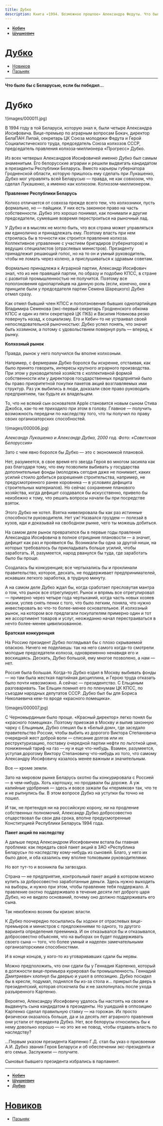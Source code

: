 ```yaml
---
title: Дубко
description: Книга «1994. Возможное прошлое» Александра Федуты. Что было бы с Беларусью, если бы победил Дубко? 
---
```


- ~~[Кебич](./1.md)~~
- ~~[Шушкевич](./2.md)~~
# [Дубко](./3.md)
- [Новиков](./4.md)
- [Пазьняк](./5.md)


---

**Что было бы с Беларусью, если бы победил…**

# Дубко

!(images/000011.jpg)

В 1994 году в той Беларуси, которую знал я, были четыре Александра Иосифовича. Вице-премьер по аграрным вопросам Бокач, директор БелаПАН Липай, секретарь ЦК Союза молодежи Федута и Герой Социалистического труда, председатель Союза колхозов СССР, председатель правления колхоза-миллионера «Прогресс» Дубко.

Из всех четверых Александров Иосифовичей именно Дубко был самым знаменитым. Его белорусские аграрии и решили выдвигать кандидатом в президенты Республики Беларусь. Вместо карьеры губернатора Гродненской области, которую пришлось ему сделать при Лукашенко, Дубко мог управлять всей Беларусью — правда, не как совхозом, что сделал Лукашенко, а именно как колхозом. Колхозом-миллионером.


**Правление Республики Беларусь**

Колхоз отличается от совхоза прежде всего тем, что колхозники, пусть формально, но — пайщики. У них есть законное право на часть собственности. Дубко это хорошо понимал, как понимали и другие председатели, сумевшие вовремя перестроиться на рыночный лад.

У Дубко и в мыслях не могло быть, что вся страна может управляться им единолично и принадлежать ему. Поэтому власть при нем строилась бы в точности как строится правление колхоза. Коллективное управление с участием бригадиров \(губернаторов\) и ведущих специалистов \(отраслевых министров\). Президенту принадлежит решающий голос, но на то он и умный руководитель, чтобы не ломать через колено, а прислушиваться к здравым советам.

Формально принадлежа к Аграрной партии, Александр Иосифович знал, что из нее правящей партии, по образу и подобию КПСС, в стране с развитой промышленностью не получится. Поэтому все поползновения однопартийцев на данную роль \(если, конечно, они в принципе были у председателя партии Семена Шарецкого\) Дубко отмел сразу.

Как отмел бывший член КПСС и поползновения бывших однопартийцев Владимира Семенова \(экс-первый секретарь Гродненского обкома КПСС и один из пяти секретарей ЦК ПКБ\) и Василия Новикова резко повернуть назад, к социализму. Его и Кебич-то не устраивал своей непоследовательной рыночностью: Дубко успел понять, что значит быть хозяином, а потому с удовольствием повернул руль — вперед, к рынку.


**Колхозный рынок**

Правда, рынок у него получился бы вполне колхозным.

Например, с фермерами Дубко боролся бы искренне, отстаивая, как было принято говорить, интересы крупного аграрного производства. При этом у руководителей хозяйств с коллективной формой собственности или у директоров государственных предприятий было бы право приоритетной покупки пакетов акций возглавляемых ими структур. Раз уж выбились в люди, доказали свое право руководить предприятием, так будьте их владельцем.

То, что не всякий сын основателя Apple становится новым сыном Стива Джобса, как-то не приходило при этом в голову. Главное — получить возможность передачи по наследству того, что ты получил по праву своих организаторских способностей.

!(images/000006.jpg)

*Александр Лукашенко и Александр Дубко, 2000 год. Фото: «Советская Белоруссия»*


Зато с чем явно боролся бы Дубко — это с экономикой плановой.

Нет, разумеется, в свое время его звезда Героя во многом засияла как раз благодаря тому, что ему позволили выбивать у государства дополнительные фонды \(молодежь сегодня даже не понимает, каких усилий стоило добиться разрешения строительства, например, не предусмотренного ранее коровника — в условиях дефицита строительных материалов\). Но сейчас сохранение планового хозяйства, когда дефицит создавался бы искусственно, привело бы неизбежно к тому, что решать вопросы начали бы при посредстве взяток.

Этого Дубко не хотел. Взятка нивелировала бы как раз истинные способности руководителя. Нет уж\! Назвался груздем — полезай в кузов, иди и доказывай на свободном рынке, чего ты можешь добиться.

На самом деле рынок превратился бы в первые годы правления Александра Иосифовича в полное отрицание плановости — а значит, дефицит как раз и проявился бы. Возникали бы одна за другой ниши, на которых требовалось бы прикладывать больше усилий, чтобы заработать. И, разумеется, народ рванулся бы туда, где заработать было бы проще.

Создалась бы конкуренция; все чертыхались бы и проклинали правительство, которое, дескать, не поддерживает предпринимателей, искавших легкого заработка, в трудную минуту.

А на самом деле Дубко ждал бы, когда сработает пресловутая мантра о том, что рынок все отрегулирует. Рынок и впрямь все отрегулировал — примерно через четыре года чертыханий, когда часть новых хозяев жизни, успев снять пенки с того, что было легким, поняла, что нужно инвестировать во что-то более-менее основательное. И колхозный рынок, на котором все предлагали покупателям примерно один и тот же ассортимент товаров и услуг, неожиданно начал перестраиваться в нечто более-менее цивилизованное.


**Братская конкуренция**

На Россию президент Дубко поглядывал бы с плохо скрываемой опаскою. Ничего не поделаешь: так на него самого когда-то смотрели молодые председатели колхоза, одновременно ненавидя его и восхищаясь. Дескать, Дубко большой, ему многое позволено, а нам — нет.

Россия была большая. Когда-то Дубко ездил в Москву выбивать фонды — но там была жесткая партийная дисциплина, и Герою труда отказать было почти невозможно. А сейчас — президентство. С Ельциным разговаривать. Так Ельцин помнил его по пленумам ЦК КПСС, по съездам народных депутатов СССР. Дубко был бы для Бориса Николаевича кем-то вроде «красного помещика».

!(images/000007.jpg)

С Черномырдиным было проще. «Красный директор» легко понял бы «красного помещика». Поэтому приезжая в Москву и выпив законную чарку с Ельциным, Дубко спешил бы в «Белый дом», где заседало правительство России, чтобы выбить из дорогого Виктора Степановича очередной жест доброй воли — списание долгов или их реструктуризацию, поставку очередной партии нефти по льготной цене, пониженный тариф на газ — ну и еще что-нибудь. Взамен, разумеется, уступая дорогому Виктору Степановичу что-нибудь из того, что самому Александру Иосифовичу казалось менее важным и значительным.

Все — кроме земли.

Зато на мировом рынке Беларусь охотно бы конкурировала с Россией — в чем-нибудь. Хоть картошку, но продавали бы дороже. А уж калийные удобрения — здесь и вовсе зажали бы «пермяков» так, что те и не рыпнулись бы. В этом вопросе Дубко на уступки бы точно не пошел.

И так, не претендуя ни на российскую корону, ни на продление собственных полномочий, Александр Дубко добросовестно отцарствовал бы свои два срока, вполне предусмотренные Конституцией Республики Беларусь 1994 года.


**Пакет акций по наследству**

А дальше перед Александром Иосифовичем встала бы главная проблема: как передать свой пакет акций в ЗАО «Республика Беларусь» по наследству кому-нибудь из сыновей. Благо, у него их было двое, и оба казались ему вполне толковыми руководителями.

Но вот тут-то и возникла бы загвоздка.

Страна — не предприятие, контрольный пакет акций в котором можно купить за добросовестно заработанные деньги. Здесь нужно выходить на выборы, и нужно при этом, чтобы правление тебя поддержало. А правление охотно поддерживало в течение десяти лет доброго царя Дубко, но не видело оснований, почему оно должно поддерживать его сына.

Так неизбежно возник бы кризис власти.

К Дубко поочередно посылались бы ходоки от отраслевых вице-премьеров и министров с предложениями то одного, то другого варианта определения преемника. И он отказывался бы и отказывался, добросовестно объясняя, что на выборах он будет поддерживать своего сына — того, что более умный и наделен замечательными организаторскими способностями.

И в конце концов, у кого-то из уговаривавших сдали бы нервы.

Можно предположить, что они сдали бы у Геннадия Карпенко, который в должности вице-премьера курировал бы промышленность. Геннадий Дмитриевич хлопнул бы дверью и ушел в оппозицию. Дубко посидел бы в кресле, подумал, поднялся бы из-за стола и… прикрыл бы дверь в президентский, которая отскочила бы и не захлопнулась после ухода разъяренного Карпенко.

Вероятно, Александру Иосифовичу удалось бы настоять на своем и выдвинуть сына кандидатом в президенты. Но ушедший в оппозицию Карпенко сделал правильную ставку — на горожан. Их просто физически оказалось больше, да и за десять лет аграрного правления они устали от президента Дубко. Нет, все белорусы относились бы к нему довольно хорошо — но это же не повод, чтобы отдавать власть по наследству?

…Первым указом президента Карпенко Г.Д. стал бы указ о присвоении А.И. Дубко звания Героя Беларуси и об обеспечении экс-президента и его семьи. Заслужили — получите.

Сыновья бывшего президента избрались в парламент.

---

- ~~[Кебич](./1.md)~~
- ~~[Шушкевич](./2.md)~~
- ~~[Дубко](./3.md)~~
# [Новиков](./4.md)
- [Пазьняк](./5.md)

